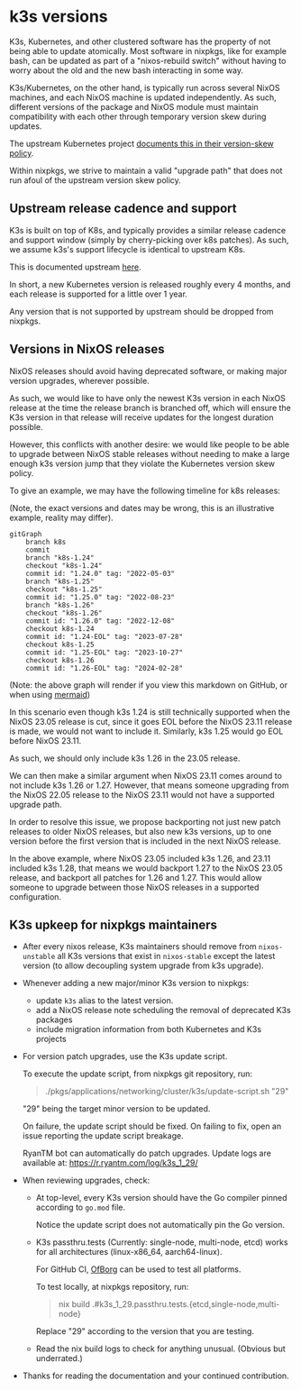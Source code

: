 # k3s versions

K3s, Kubernetes, and other clustered software has the property of not being able to update atomically. Most software in nixpkgs, like for example bash, can be updated as part of a "nixos-rebuild switch" without having to worry about the old and the new bash interacting in some way.

K3s/Kubernetes, on the other hand, is typically run across several NixOS machines, and each NixOS machine is updated independently. As such, different versions of the package and NixOS module must maintain compatibility with each other through temporary version skew during updates.

The upstream Kubernetes project [documents this in their version-skew policy](https://kubernetes.io/releases/version-skew-policy/#supported-component-upgrade-order).

Within nixpkgs, we strive to maintain a valid "upgrade path" that does not run
afoul of the upstream version skew policy.

## Upstream release cadence and support

K3s is built on top of K8s, and typically provides a similar release cadence and support window (simply by cherry-picking over k8s patches). As such, we assume k3s's support lifecycle is identical to upstream K8s.

This is documented upstream [here](https://kubernetes.io/releases/patch-releases/#support-period).

In short, a new Kubernetes version is released roughly every 4 months, and each release is supported for a little over 1 year.

Any version that is not supported by upstream should be dropped from nixpkgs.

## Versions in NixOS releases

NixOS releases should avoid having deprecated software, or making major version upgrades, wherever possible.

As such, we would like to have only the newest K3s version in each NixOS
release at the time the release branch is branched off, which will ensure the
K3s version in that release will receive updates for the longest duration
possible.

However, this conflicts with another desire: we would like people to be able to upgrade between NixOS stable releases without needing to make a large enough k3s version jump that they violate the Kubernetes version skew policy.

To give an example, we may have the following timeline for k8s releases:

(Note, the exact versions and dates may be wrong, this is an illustrative example, reality may differ).

```mermaid
gitGraph
    branch k8s
    commit
    branch "k8s-1.24"
    checkout "k8s-1.24"
    commit id: "1.24.0" tag: "2022-05-03"
    branch "k8s-1.25"
    checkout "k8s-1.25"
    commit id: "1.25.0" tag: "2022-08-23"
    branch "k8s-1.26"
    checkout "k8s-1.26"
    commit id: "1.26.0" tag: "2022-12-08"
    checkout k8s-1.24
    commit id: "1.24-EOL" tag: "2023-07-28"
    checkout k8s-1.25
    commit id: "1.25-EOL" tag: "2023-10-27"
    checkout k8s-1.26
    commit id: "1.26-EOL" tag: "2024-02-28"
```

(Note: the above graph will render if you view this markdown on GitHub, or when using [mermaid](https://mermaid.js.org/))

In this scenario even though k3s 1.24 is still technically supported when the NixOS 23.05
release is cut, since it goes EOL before the NixOS 23.11 release is made, we would
not want to include it. Similarly, k3s 1.25 would go EOL before NixOS 23.11.

As such, we should only include k3s 1.26 in the 23.05 release.

We can then make a similar argument when NixOS 23.11 comes around to not
include k3s 1.26 or 1.27. However, that means someone upgrading from the NixOS
22.05 release to the NixOS 23.11 would not have a supported upgrade path.

In order to resolve this issue, we propose backporting not just new patch releases to older NixOS releases, but also new k3s versions, up to one version before the first version that is included in the next NixOS release.

In the above example, where NixOS 23.05 included k3s 1.26, and 23.11 included k3s 1.28, that means we would backport 1.27 to the NixOS 23.05 release, and backport all patches for 1.26 and 1.27.
This would allow someone to upgrade between those NixOS releases in a supported configuration.


## K3s upkeep for nixpkgs maintainers

* After every nixos release, K3s maintainers should remove from `nixos-unstable` all K3s versions that exist in `nixos-stable` except the latest version (to allow decoupling system upgrade from k3s upgrade).

* Whenever adding a new major/minor K3s version to nixpkgs:
  - update `k3s` alias to the latest version.
  - add a NixOS release note scheduling the removal of deprecated K3s packages
  - include migration information from both Kubernetes and K3s projects

* For version patch upgrades, use the K3s update script.

  To execute the update script, from nixpkgs git repository, run:

  > ./pkgs/applications/networking/cluster/k3s/update-script.sh "29"

  "29" being the target minor version to be updated.

  On failure, the update script should be fixed. On failing to fix, open an issue reporting the update script breakage.

  RyanTM bot can automatically do patch upgrades. Update logs are available at: https://r.ryantm.com/log/k3s_1_29/

* When reviewing upgrades, check:

  - At top-level, every K3s version should have the Go compiler pinned according to `go.mod` file.

    Notice the update script does not automatically pin the Go version.

  - K3s passthru.tests (Currently: single-node, multi-node, etcd) works for all architectures (linux-x86_64, aarch64-linux).

    For GitHub CI, [OfBorg](https://github.com/NixOS/ofborg) can be used to test all platforms.

    To test locally, at nixpkgs repository, run:
    > nix build .#k3s_1_29.passthru.tests.{etcd,single-node,multi-node}

    Replace "29" according to the version that you are testing.

  - Read the nix build logs to check for anything unusual. (Obvious but underrated.)

* Thanks for reading the documentation and your continued contribution.

